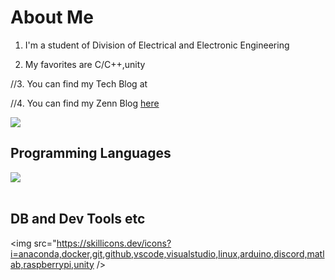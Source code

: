 # About Me

1. I'm a student of Division of Electrical and Electronic Engineering

2. My favorites are C/C++,unity

//3. You can find my Tech Blog at []()

//4. You can find my Zenn Blog [here]()

![](https://github-readme-stats.vercel.app/api/top-langs?username=yukimura-manase&show_icons=true&locale=en&layout=compact)

## Programming Languages

<img src="https://skillicons.dev/icons?i=blender,html,c,css,cpp,py" /> <br /><br />

## DB and Dev Tools etc

<img src="https://skillicons.dev/icons?i=anaconda,docker,git,github,vscode,visualstudio,linux,arduino,discord,matlab,raspberrypi,unity /> <br /><br />
